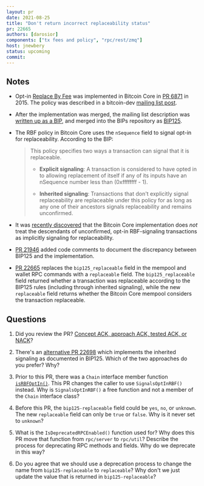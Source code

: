```yaml
---
layout: pr
date: 2021-08-25
title: "Don't return incorrect replaceability status"
pr: 22665
authors: [darosior]
components: ["tx fees and policy", "rpc/rest/zmq"]
host: jnewbery
status: upcoming
commit:
---
```

## Notes

- Opt-in [Replace By Fee](https://bitcoinops.org/en/topics/replace-by-fee/) was
  implemented in Bitcoin Core in [PR
  6871](https://github.com/bitcoin/bitcoin/pull/6871) in 2015. The policy was
  described in a bitcoin-dev [mailing list
  post](https://lists.linuxfoundation.org/pipermail/bitcoin-dev/2015-November/011783.html).

- After the implementation was merged, the mailing list description was
  [written up as a BIP](https://github.com/bitcoin/bips/pull/261), and merged
  into the BIPs repository as
  [BIP125](https://github.com/bitcoin/bips/blob/61ccc849/bip-0125.mediawiki).

- The RBF policy in Bitcoin Core uses the `nSequence` field to signal opt-in for replaceability. According to the BIP:

  > This policy specifies two ways a transaction can signal that it is replaceable.
  >
  > - **Explicit signaling**: A transaction is considered to have opted in to
  >   allowing replacement of itself if any of its inputs have an nSequence
  >   number less than (0xffffffff - 1).
  >
  > - **Inherited signaling**: Transactions that don't explicitly signal
  >   replaceability are replaceable under this policy for as long as any one of
  >   their ancestors signals replaceability and remains unconfirmed.

- It was [recently
  discovered](https://bitcoinops.org/en/newsletters/2021/05/12/#cve-2021-31876-discrepancy-between-bip125-and-bitcoin-core-implementation)
  that the Bitcoin Core implementation does _not_ treat the descendants of
  unconfirmed, opt-in RBF-signaling transactions as implicitly signaling
  for replaceability.

- [PR 21946](https://github.com/bitcoin/bitcoin/pull/21946) added code comments
  to document the discrepancy between BIP125 and the implementation.

- [PR 22665](https://github.com/bitcoin/bitcoin/pull/22665) replaces the
  `bip125_replaceable` field in the mempool and wallet RPC commands with a
  `replaceable` field. The `bip125_replaceable` field returned whether a
  transaction was replaceable according to the BIP125 rules (including through
  inherited signaling), while the new `replaceable` field returns whether
  the Bitcoin Core mempool considers the transaction replaceable.

## Questions
1. Did you review the PR? [Concept ACK, approach ACK, tested ACK, or NACK](https://github.com/bitcoin/bitcoin/blob/master/CONTRIBUTING.md#peer-review)?

1. There's an [alternative PR
   22698](https://github.com/bitcoin/bitcoin/pull/22698) which implements the
   inherited signaling as documented in BIP125. Which of the two approaches do you
   prefer? Why?

1. Prior to this PR, there was a `Chain` interface member function
   [`isRBFOptIn()`](https://github.com/bitcoin/bitcoin/blob/f6f7a124/src/node/interfaces.cpp#L548).
   This PR changes the caller to use `SignalsOptInRBF()` instead. Why is
   `SignalsOptInRBF()` a free function and not a member of the `Chain`
   interface class?

1. Before this PR, the `bip125-replaceable` field could be `yes`, `no`, or
   `unknown`. The new `replaceable` field can only be `true` or `false`. Why is
   it never set to `unknown`?

1. What is the `IsDeprecatedRPCEnabled()` function used for? Why does this
   PR move that function from `rpc/server` to `rpc/util`? Describe the process
   for deprecating RPC methods and fields. Why do we deprecate in this way?

1. Do you agree that we should use a deprecation process to change the name
   from `bip125-replaceable` to `replaceable`? Why don't we just update the
   value that is returned in `bip125-replaceable`?

<!-- TODO: After meeting, uncomment and add meeting log between the irc tags
## Meeting Log

{% irc %}
{% endirc %}
-->
